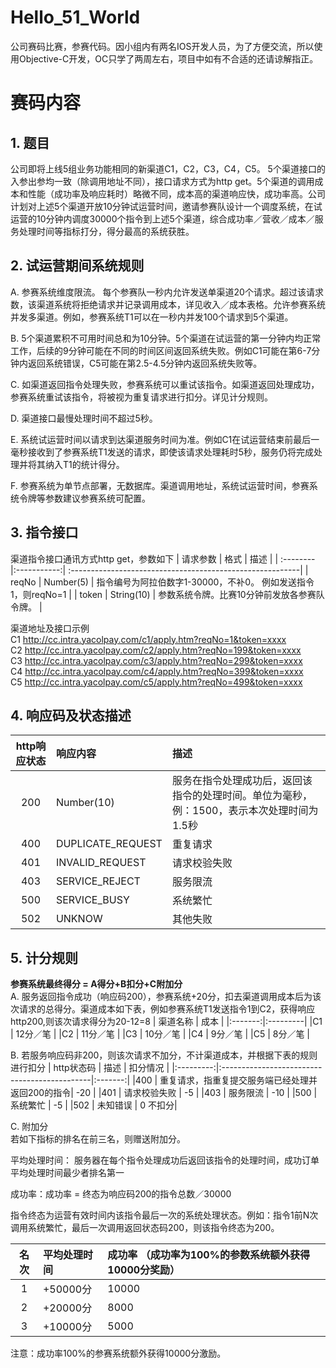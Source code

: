 # Hello_51_World
公司赛码比赛，参赛代码。因小组内有两名IOS开发人员，为了方便交流，所以使用Objective-C开发，OC只学了两周左右，项目中如有不合适的还请谅解指正。

# 赛码内容

## 1. 题目
公司即将上线5组业务功能相同的新渠道C1，C2，C3，C4，C5。 5个渠道接口的入参出参均一致（除调用地址不同），接口请求方式为http get。5个渠道的调用成本和性能（成功率及响应耗时）略微不同，成本高的渠道响应快，成功率高。公司计划对上述5个渠道开放10分钟试运营时间，邀请参赛队设计一个调度系统，在试运营的10分钟内调度30000个指令到上述5个渠道，综合成功率／营收／成本／服务处理时间等指标打分，得分最高的系统获胜。

## 2. 试运营期间系统规则
A. 参赛系统维度限流。 每个参赛队一秒内允许发送单渠道20个请求。超过该请求数，该渠道系统将拒绝请求并记录调用成本，详见收入／成本表格。允许参赛系统并发多渠道。例如，参赛系统T1可以在一秒内并发100个请求到5个渠道。  

B. 5个渠道累积不可用时间总和为10分钟。5个渠道在试运营的第一分钟内均正常工作，后续的9分钟可能在不同的时间区间返回系统失败。例如C1可能在第6-7分钟内返回系统错误，C5可能在第2.5-4.5分钟内返回系统失败等。

C. 如渠道返回指令处理失败，参赛系统可以重试该指令。如渠道返回处理成功，参赛系统重试该指令，将被视为重复请求进行扣分。详见计分规则。

D. 渠道接口最慢处理时间不超过5秒。

E. 系统试运营时间以请求到达渠道服务时间为准。例如C1在试运营结束前最后一毫秒接收到了参赛系统T1发送的请求，即使该请求处理耗时5秒，服务仍将完成处理并将其纳入T1的统计得分。

F. 参赛系统为单节点部署，无数据库。渠道调用地址，系统试运营时间，参赛系统令牌等参数建议参赛系统可配置。
## 3. 指令接口
渠道指令接口通讯方式http get，参数如下
| 请求参数   | 格式        | 描述                                                       |
| :-------- |:-----------:| :---------------------------------------------------------|
| reqNo     | Number(5)   | 指令编号为阿拉伯数字1-30000，不补0。 例如发送指令1，则reqNo=1 |
| token     | String(10)  | 参数系统令牌。比赛10分钟前发放各参赛队令牌。                  |

渠道地址及接口示例  
C1 http://cc.intra.yacolpay.com/c1/apply.htm?reqNo=1&token=xxxx  
C2 http://cc.intra.yacolpay.com/c2/apply.htm?reqNo=199&token=xxxx  
C3 http://cc.intra.yacolpay.com/c3/apply.htm?reqNo=299&token=xxxx  
C4 http://cc.intra.yacolpay.com/c4/apply.htm?reqNo=399&token=xxxx  
C5 http://cc.intra.yacolpay.com/c5/apply.htm?reqNo=499&token=xxxx

## 4. 响应码及状态描述
| http响应状态 | 响应内容            | 描述                                                                              |
|:-----------:|:-------------------|:----------------------------------------------------------------------------------|
|200          |	Number(10)         | 服务在指令处理成功后，返回该指令的处理时间。单位为毫秒，例：1500，表示本次处理时间为1.5秒 |
|400          |	DUPLICATE_REQUEST  | 重复请求                                                                           |
|401          |	INVALID_REQUEST    | 请求校验失败                                                                       |
|403          |	SERVICE_REJECT     | 服务限流                                                                           |
|500          |	SERVICE_BUSY       | 系统繁忙                                                                           |
|502          |	UNKNOW             | 其他失败                                                                           |
## 5. 计分规则
**参赛系统最终得分 = A得分+B扣分+C附加分**  
A. 服务返回指令成功（响应码200），参赛系统+20分，扣去渠道调用成本后为该次请求的总得分。渠道成本如下表，例如参赛系统T1发送指令1到C2，获得响应http200,则该次请求得分为20-12=8 
| 渠道名称 | 成本     |
|:-------:|:---------|
|C1       | 12分／笔 |
|C2       | 11分／笔 |
|C3       | 10分／笔 |
|C4       | 9分／笔  |
|C5       | 8分／笔  |
 
B. 若服务响应码非200，则该次请求不加分，不计渠道成本，并根据下表的规则进行扣分
| http状态码 | 描述                                         | 扣分情况 |
|:---------:|:---------------------------------------------|:-------:|
|400        | 重复请求，指重复提交服务端已经处理并返回200的指令| -20     |
|401        | 请求校验失败                                  | -5      |
|403        | 服务限流                                      | -10     |
|500        | 系统繁忙                                      | -5      |
|502        | 未知错误                                      | 0 不扣分|
 
C. 附加分  
若如下指标的排名在前三名，则赠送附加分。

平均处理时间： 服务器在每个指令处理成功后返回该指令的处理时间，成功订单平均处理时间最少者排名第一

成功率：成功率 = 终态为响应码200的指令总数／30000

指令终态为运营有效时间内该指令最后一次的系统处理状态。例如：指令1前N次调用系统繁忙，最后一次调用返回状态码200，则该指令终态为200。
 
| 名次 | 平均处理时间 |	成功率 （成功率为100%的参数系统额外获得10000分奖励）|
|:----:|:-----------|:-------------------------------------------------|
|1     | +50000分   | 10000                                            |
|2     | +20000分   | 8000                                             |
|3     | +10000分   | 5000                                             |
注意：成功率100%的参赛系统额外获得10000分激励。
